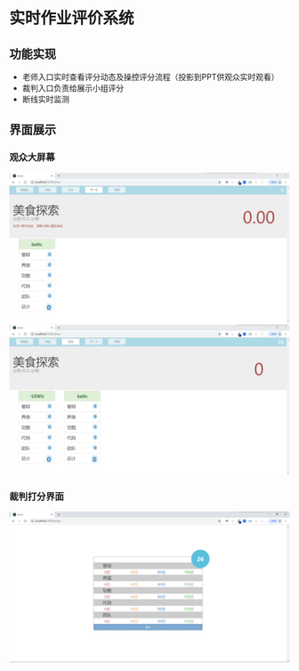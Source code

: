 # 实时作业评价系统

## 功能实现
+ 老师入口实时查看评分动态及操控评分流程（投影到PPT供观众实时观看）
+ 裁判入口负责给展示小组评分
+ 断线实时监测

## 界面展示
### 观众大屏幕
![](img/judge-d.png)
![](img/judge-t.png)
### 裁判打分界面
![](img/judge-j.png)